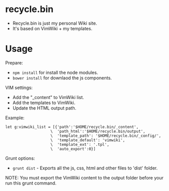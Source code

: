 recycle.bin
===========
* Recycle.bin is just my personal Wiki site.
* It's based on VimWiki + my templates.

Usage
======
Prepare:
* ```npm install``` for install the node modules.
* ```bower install``` for downlaod the js components.

VIM settings: 
* Add the "_content" to VimWiki list.
* Add the templates to VimWiki.
* Update the HTML output path.

Example:  
```VimL
let g:vimwiki_list = [{'path':'$HOME/recycle.bin/_content', 
                    \  'path_html':'$HOME/recycle.bin/output', 
                    \  'template_path': '$HOME/recycle.bin/_config/', 
                    \  'template_default': 'vimwiki', 
                    \  'template_ext': '.tpl', 
                    \  'auto_export':0}] 
```

Grunt options:
* ```grunt dist``` - Exports all the js, css, html and other files to 'dist' folder.

 NOTE: 
  You must export the VimWiki content to the output folder before your run this grunt command.
